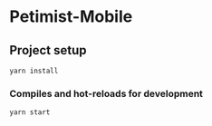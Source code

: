 # Petimist-Mobile

## Project setup
```
yarn install
```

### Compiles and hot-reloads for development
```
yarn start
```
